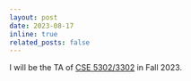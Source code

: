 ```yaml
---
layout: post
date: 2023-08-17 
inline: true
related_posts: false
---
```


I will be the TA of [CSE 5302/3302](https://kenzhu2000.github.io/cse3302/) in Fall 2023.